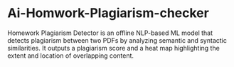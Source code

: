 # Ai-Homwork-Plagiarism-checker
Homework Plagiarism Detector is an offline NLP-based ML model that detects plagiarism between two PDFs by analyzing semantic and syntactic similarities. It outputs a plagiarism score and a heat map highlighting the extent and location of overlapping content.

